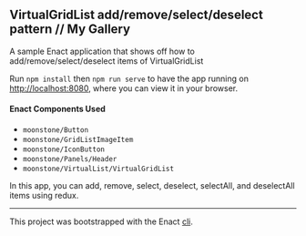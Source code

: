 ## VirtualGridList add/remove/select/deselect pattern // My Gallery

A sample Enact application that shows off how to add/remove/select/deselect items of VirtualGridList

Run `npm install` then `npm run serve` to have the app running on [http://localhost:8080](http://localhost:8080), where you can view it in your browser.

#### Enact Components Used
- `moonstone/Button`
- `moonstone/GridListImageItem`
- `moonstone/IconButton`
- `moonstone/Panels/Header`
- `moonstone/VirtualList/VirtualGridList`

In this app, you can add, remove, select, deselect, selectAll, and deselectAll items using redux.

---

This project was bootstrapped with the Enact [cli](https://github.com/enactjs/cli).
